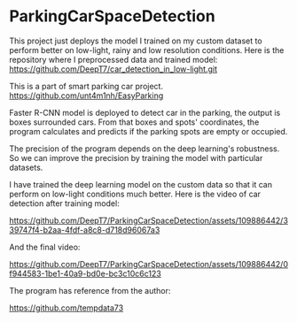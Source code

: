 # ParkingCarSpaceDetection

This project just deploys the model I trained on my custom dataset to perform better on low-light, rainy and low resolution conditions. Here is the repository where I preprocessed data and trained model: 
https://github.com/DeepT7/car_detection_in_low-light.git

This is a part of smart parking car project.
https://github.com/unt4m1nh/EasyParking

Faster R-CNN model is deployed to detect car in the parking, the output is boxes surrounded cars. From that boxes and spots' coordinates, the program calculates and predicts if the parking spots are empty or occupied.

The precision of the program depends on the deep learning's robustness. So we can improve the precision by training the model with particular datasets.

I have trained the deep learning model on the custom data so that it can perform on low-light conditions much better.
Here is the video of car detection after training model:

https://github.com/DeepT7/ParkingCarSpaceDetection/assets/109886442/339747f4-b2aa-4fdf-a8c8-d718d96067a3


And the final video: 

https://github.com/DeepT7/ParkingCarSpaceDetection/assets/109886442/0f944583-1be1-40a9-bd0e-bc3c10c6c123



The program has reference from the author: 

https://github.com/tempdata73
